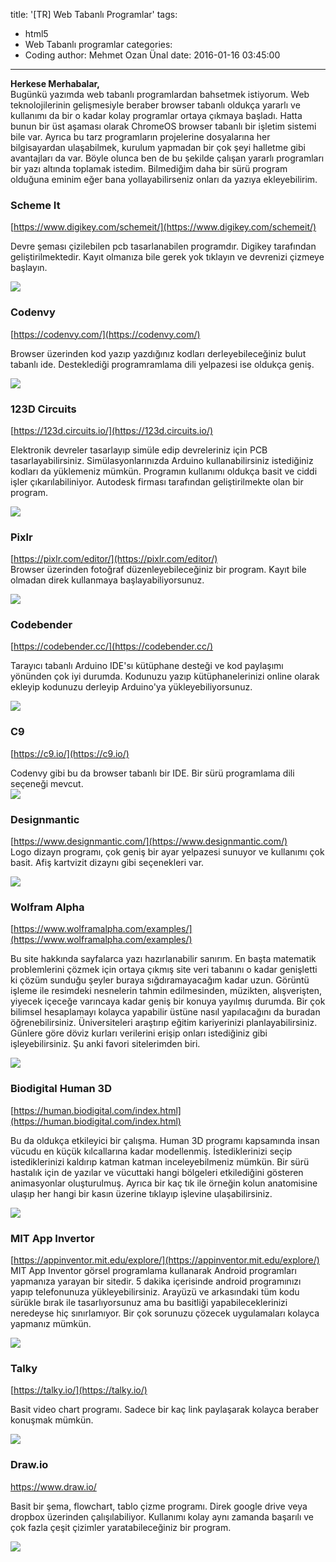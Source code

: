 title: '[TR] Web Tabanlı Programlar'
tags:
  - html5
  - Web Tabanlı programlar
categories:
  -  Coding
author: Mehmet Ozan Ünal
date: 2016-01-16 03:45:00
---

**Herkese Merhabalar,**  
Bugünkü yazımda web tabanlı programlardan bahsetmek istiyorum. Web teknolojilerinin gelişmesiyle beraber browser tabanlı oldukça yararlı ve kullanımı da bir o kadar kolay programlar ortaya çıkmaya başladı. Hatta bunun bir üst aşaması olarak ChromeOS browser tabanlı bir işletim sistemi bile var. Ayrıca bu tarz programların projelerine dosyalarına her bilgisayardan ulaşabilmek, kurulum yapmadan bir çok şeyi halletme gibi avantajları da var. Böyle olunca ben de bu şekilde çalışan yararlı programları bir yazı altında toplamak istedim. Bilmediğim daha bir sürü program olduğuna eminim eğer bana yollayabilirseniz onları da yazıya ekleyebilirim.  

### Scheme It
[https://www.digikey.com/schemeit/](https://www.digikey.com/schemeit/)  

Devre şeması çizilebilen pcb tasarlanabilen programdır. Digikey tarafından geliştirilmektedir. Kayıt olmanıza bile gerek yok tıklayın ve devrenizi çizmeye başlayın.  

![](https://3.bp.blogspot.com/-eqDoL8ZnXsc/VplqHUmLuXI/AAAAAAAAXzU/d-7lZapp7VQ/s640/Capture.PNG)

### Codenvy
[https://codenvy.com/](https://codenvy.com/)  

Browser üzerinden kod yazıp yazdığınız kodları derleyebileceğiniz bulut tabanlı ide. Desteklediği programramlama dili yelpazesi ise oldukça geniş.  

![](https://3.bp.blogspot.com/-IADN0RNfEeE/Vplq9T0Sx2I/AAAAAAAAXzg/H2_rGN45eAo/s640/Capture.PNG)

### 123D Circuits
[https://123d.circuits.io/](https://123d.circuits.io/)  

Elektronik devreler tasarlayıp simüle edip devreleriniz için PCB tasarlayabilirsiniz. Simülasyonlarınızda Arduino kullanabilirsiniz istediğiniz kodları da yüklemeniz mümkün. Programın kullanımı oldukça basit ve ciddi işler çıkarılabiliniyor. Autodesk firması tarafından geliştirilmekte olan bir program.  

![](https://2.bp.blogspot.com/-RB6b246S-EU/VplrpfNxUeI/AAAAAAAAXzw/JmMpK0HQze4/s640/Capture2.PNG)

### Pixlr
[https://pixlr.com/editor/](https://pixlr.com/editor/)  
Browser üzerinden fotoğraf düzenleyebileceğiniz bir program. Kayıt bile olmadan direk kullanmaya başlayabiliyorsunuz.  

![](https://2.bp.blogspot.com/-zViNB4L5LxI/Vplr0X8l9kI/AAAAAAAAXz8/ZpcKRZ4qw8Q/s640/Capture.PNG)

### Codebender
[https://codebender.cc/](https://codebender.cc/)  

Tarayıcı tabanlı Arduino IDE'sı kütüphane desteği ve kod paylaşımı yönünden çok iyi durumda. Kodunuzu yazıp kütüphanelerinizi online olarak ekleyip kodunuzu derleyip Arduino'ya yükleyebiliyorsunuz.  

![](https://4.bp.blogspot.com/-n84sEQjPu7M/VplsFbTXLaI/AAAAAAAAX0I/EHyjWy-aWFk/s640/Capture.PNG)

### C9
[https://c9.io/](https://c9.io/)  

Codenvy gibi bu da browser tabanlı bir IDE. Bir sürü programlama dili seçeneği mevcut.  
![](https://3.bp.blogspot.com/-zzZ5Cgy08iM/VpluLCufb9I/AAAAAAAAX0U/vHe6ZsEmAWg/s640/Capturess.PNG)

### Designmantic
[https://www.designmantic.com/](https://www.designmantic.com/)  
Logo dizayn programı, çok geniş bir ayar yelpazesi sunuyor ve kullanımı çok basit. Afiş kartvizit dizaynı gibi seçenekleri var.  

![](https://4.bp.blogspot.com/-dmtyhOkTYWg/VpluPSMnDmI/AAAAAAAAX0g/5HJAenfuiXQ/s640/sdadds.PNG)

### Wolfram Alpha
[https://www.wolframalpha.com/examples/](https://www.wolframalpha.com/examples/)  

Bu site hakkında sayfalarca yazı hazırlanabilir sanırım. En başta matematik problemlerini çözmek için ortaya çıkmış site veri tabanını o kadar genişletti ki çözüm sunduğu şeyler buraya sığdıramayacağım kadar uzun. Görüntü işleme ile resimdeki nesnelerin tahmin edilmesinden, müzikten, alışverişten, yiyecek içeceğe varıncaya kadar geniş bir konuya yayılmış durumda. Bir çok bilimsel hesaplamayı kolayca yapabilir üstüne nasıl yapılacağını da buradan öğrenebilirsiniz. Üniversiteleri araştırıp eğitim kariyerinizi planlayabilirsiniz. Günlere göre döviz kurları verilerini erişip onları istediğiniz gibi işleyebilirsiniz. Şu anki favori sitelerimden biri.  

![](https://1.bp.blogspot.com/-PDwgAxa4IJQ/VpluSgszWiI/AAAAAAAAX0s/99kodhUhGDU/s640/sdadad.PNG)

### Biodigital Human 3D 
[https://human.biodigital.com/index.html](https://human.biodigital.com/index.html)  

Bu da oldukça etkileyici bir çalışma. Human 3D programı kapsamında insan vücudu en küçük kılcallarına kadar modellenmiş. İstediklerinizi seçip istediklerinizi kaldırıp katman katman inceleyebilmeniz mümkün. Bir sürü hastalık için de yazılar ve vücuttaki hangi bölgeleri etkilediğini gösteren animasyonlar oluşturulmuş. Ayrıca bir kaç tık ile örneğin kolun anatomisine ulaşıp her hangi bir kasın üzerine tıklayıp işlevine ulaşabilirsiniz.  

![](https://1.bp.blogspot.com/-6GtHZlXP9yo/VpluYsFbuUI/AAAAAAAAX04/8N_FPROoWZY/s640/Capturefsdfds.PNG)

### MIT App Invertor
[https://appinventor.mit.edu/explore/](https://appinventor.mit.edu/explore/)  
MIT App Inventor görsel programlama kullanarak Android programları yapmanıza yarayan bir sitedir. 5 dakika içerisinde android programınızı yapıp telefonunuza yükleyebilirsiniz. Arayüzü ve arkasındaki tüm kodu sürükle bırak ile tasarlıyorsunuz ama bu basitliği yapabileceklerinizi neredeyse hiç sınırlamıyor. Bir çok sorunuzu çözecek uygulamaları kolayca yapmanız mümkün.  

![](https://2.bp.blogspot.com/-zUT2QtUWhKU/VpluaQxFjtI/AAAAAAAAX1E/UJfZLJDpyQo/s640/Capturesdad.PNG)

### Talky
[https://talky.io/](https://talky.io/)  

Basit video chart programı. Sadece bir kaç link paylaşarak kolayca beraber konuşmak mümkün.  

![](https://1.bp.blogspot.com/-rKuX1VrWgwU/VvxHEXQRtjI/AAAAAAAAZag/MIfLVc_DrewVqcTx0o6oV3IiET5zChPOw/s640/Capture.PNG)

### Draw.io
https://www.draw.io/  

Basit bir şema, flowchart, tablo çizme programı. Direk google drive veya dropbox üzerinden çalışılabiliyor. Kullanımı kolay aynı zamanda başarılı ve çok fazla çeşit çizimler yaratabileceğiniz bir program.  

![](https://3.bp.blogspot.com/-ZgkVeI-VZsg/VvxI31dNOvI/AAAAAAAAZas/i4oLECc1lFwcX1Eih0OrUdsUZqdfkhVZg/s640/Capture.PNG)